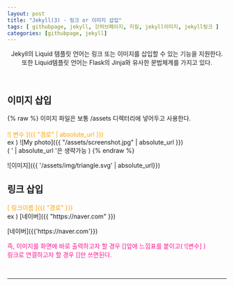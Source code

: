 ```yaml
---
layout: post
title: "Jekyll(3) - 링크 or 이미지 삽입"
tags: [ githubpage, jekyll, 깃허브페이지, 지킬, jekyll이미지, jekyll링크 ]
categories: [githubpage, jekyll]
---
```


<p align="center">
    Jekyll의 Liquid 템플릿 언어는 링크 또는 이미지를 삽입할 수 있는 기능을 지원한다.<br/>
    또한 Liquid템플릿 언어는 Flask의 Jinja와 유사한 문법체계를 가지고 있다.
</p><br/>

## 이미지 삽입
<p>
   {% raw %}
   이미지 파일은 보통 /assets 디렉터리에 넣어두고 사용한다.<br/><br/>
    <font color="orange">![ 변수 ]({{ "경로" | absolute_url }})</font><br/>
    ex ) ![My photo]({{ "/assets/screenshot.jpg" | absolute_url }})<br/>
    ( ' | absolute_url '은 생략가능 )
   {% endraw %}
   <br/>
</p>
![이미지]({{ '/assets/img/triangle.svg' | absolute_url}})

## 링크 삽입
<p>
    <font color="orange">[ 링크이름 ]({{ "경로" }})</font><br/>
    ex ) [네이버]({{ "https://naver.com" }})
</p>
[네이버]({{'https://naver.com'}})

<p>
<font color="deeppink">
    즉, 이미지를 화면에 바로 출력하고자 할 경우 []앞에 
    느낌표를 붙이고( ![변수] ) <br/>링크로 연결하고자 할 경우
    []만 쓰면된다.
    </font>
</p>

<br/>
<hr/>